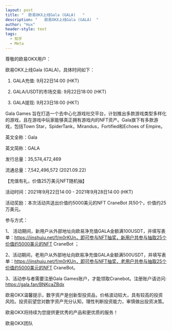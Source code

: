 ```yaml
---
layout: post
title: "  欧易OKX上线Gala (GALA)   "
description: "   欧易OKX上线Gala (GALA)  "
author: "Hux"
header-style: text
tags:
  - 知乎
  - Meta
---
```

尊敬的欧易OKX用户：

欧易OKX上线Gala (GALA)，具体时间如下：

1. GALA充值: 9月22日14:00 (HKT)

2. GALA/USDT的市场交易: 9月22日18:00 (HKT)

3. GALA提现: 9月23日18:00 (HKT)

Gala Games 旨在打造一个去中心化游戏社交平台，计划推出多款游戏类型多样化的游戏，且在游戏中玩家能够真正拥有游戏内的NFT资产。Gala旗下有多款游戏，包括Town Star，SpiderTank，Mirandus，Fortified和Echoes of Empire。

英文全称：Gala

英文简称：GALA

发行总量：35,574,472,469

流通总量：7,542,496,572 (2021.09.22)

【充值有礼，价值25万美元NFT随机抽】

活动时间：2021年9月22日14:00 - 2021年9月28日14:00 (HKT)

活动奖励：本次活动共送出价值约5000美元的NFT CraneBot 共50个，价值约25万美元。

参与方式：

1、 活动期间，新用户从外部地址向欧易净充值GALA金额满100USDT，并填写表单：https://jinshuju.net/f/m0rKUn，即可参与NFT抽奖，新用户共参与抽取25个价值约5000美元的NFT CraneBot ；

2、活动期间，老用户从外部地址向欧易净充值GALA金额满500USDT，并填写表单：https://jinshuju.net/f/m0rKUn，即可参与NFT抽奖，老用户共参与抽取25个价值约5000美元的NFT CraneBot。

3、活动参与者需要注册Gala Games账户，才能领取Cranebot。注册账户请访问: https://gala.fan/BNKcaZBdx

欧易OKX温馨提示，数字资产是创新型投资品，价格波动较大，具有较高的投资风险。投资前望您对数字资产充分认知，理性判断投资能力，审慎做出投资决策。

欧易OKX将持续为您提供更优秀的产品和更优质的服务！

欧易OKX团队
